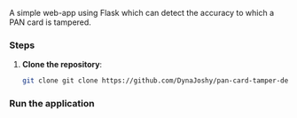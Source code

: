 A simple web-app using Flask which can detect the accuracy to which a PAN card is tampered.<br/>
### Steps

1. **Clone the repository**:
   ```bash
   git clone git clone https://github.com/DynaJoshy/pan-card-tamper-detection.git
   
### Run the application

